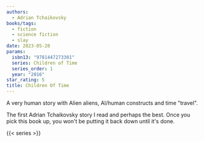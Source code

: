 ```yaml
---
authors:
  - Adrian Tchaikovsky
books/tags:
  - fiction
  - science fiction
  - slay
date: 2023-05-20
params:
  isbn13: "9781447273301"
  series: Children of Time
  series_order: 1
  year: "2016"
star_rating: 5
title: Children Of Time
---
```


A very human story with Alien aliens, AI/human constructs and time "travel".

The first Adrian Tchaikovsky story I read and perhaps the best. Once you pick this book up, you won't be putting it back down until it's done.

<!--more-->

{{< series >}}